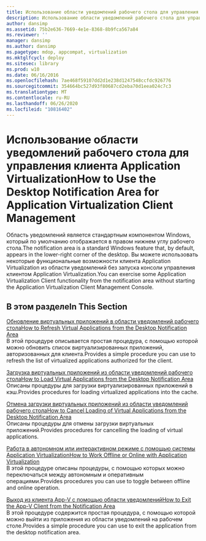 ```yaml
---
title: Использование области уведомлений рабочего стола для управления клиента Application Virtualization
description: Использование области уведомлений рабочего стола для управления клиента Application Virtualization
author: dansimp
ms.assetid: 75b2e636-7669-4e1e-8368-8b9fca567a84
ms.reviewer: ''
manager: dansimp
ms.author: dansimp
ms.pagetype: mdop, appcompat, virtualization
ms.mktglfcycl: deploy
ms.sitesec: library
ms.prod: w10
ms.date: 06/16/2016
ms.openlocfilehash: 7ae468f59107dd2d1e238d1247548ccfdc926776
ms.sourcegitcommit: 354664bc527d93f80687cd2eba70d1eea024c7c3
ms.translationtype: MT
ms.contentlocale: ru-RU
ms.lasthandoff: 06/26/2020
ms.locfileid: "10816402"
---
```

# <span data-ttu-id="5ac2a-103">Использование области уведомлений рабочего стола для управления клиента Application Virtualization</span><span class="sxs-lookup"><span data-stu-id="5ac2a-103">How to Use the Desktop Notification Area for Application Virtualization Client Management</span></span>


<span data-ttu-id="5ac2a-104">Область уведомлений является стандартным компонентом Windows, который по умолчанию отображается в правом нижнем углу рабочего стола.</span><span class="sxs-lookup"><span data-stu-id="5ac2a-104">The notification area is a standard Windows feature that, by default, appears in the lower-right corner of the desktop.</span></span> <span data-ttu-id="5ac2a-105">Вы можете использовать некоторые функциональные возможности клиента Application Virtualization из области уведомлений без запуска консоли управления клиентом Application Virtualization.</span><span class="sxs-lookup"><span data-stu-id="5ac2a-105">You can exercise some Application Virtualization Client functionality from the notification area without starting the Application Virtualization Client Management Console.</span></span>

## <span data-ttu-id="5ac2a-106">В этом разделе</span><span class="sxs-lookup"><span data-stu-id="5ac2a-106">In This Section</span></span>


<a href="" id="how-to-refresh-virtual-applications-from-the-desktop-notification-area"></a>[<span data-ttu-id="5ac2a-107">Обновление виртуальных приложений в области уведомлений рабочего стола</span><span class="sxs-lookup"><span data-stu-id="5ac2a-107">How to Refresh Virtual Applications from the Desktop Notification Area</span></span>](how-to-refresh-virtual-applications-from-the-desktop-notification-area.md)  
<span data-ttu-id="5ac2a-108">В этой процедуре описывается простая процедура, с помощью которой можно обновить список виртуализированных приложений, авторизованных для клиента.</span><span class="sxs-lookup"><span data-stu-id="5ac2a-108">Provides a simple procedure you can use to refresh the list of virtualized applications authorized for the client.</span></span>

<a href="" id="how-to-load-virtual-applications-from-the-desktop-notification-area"></a>[<span data-ttu-id="5ac2a-109">Загрузка виртуальных приложений из области уведомлений рабочего стола</span><span class="sxs-lookup"><span data-stu-id="5ac2a-109">How to Load Virtual Applications from the Desktop Notification Area</span></span>](how-to-load-virtual-applications-from-the-desktop-notification-area.md)  
<span data-ttu-id="5ac2a-110">Описаны процедуры для загрузки виртуализированных приложений в кэш.</span><span class="sxs-lookup"><span data-stu-id="5ac2a-110">Provides procedures for loading virtualized applications into the cache.</span></span>

<a href="" id="how-to-cancel-loading-of-virtual-applications-from-the-desktop-notification-area"></a>[<span data-ttu-id="5ac2a-111">Отмена загрузки виртуальных приложений из области уведомлений рабочего стола</span><span class="sxs-lookup"><span data-stu-id="5ac2a-111">How to Cancel Loading of Virtual Applications from the Desktop Notification Area</span></span>](how-to-cancel-loading-of-virtual-applications-from-the-desktop-notification-area.md)  
<span data-ttu-id="5ac2a-112">Описаны процедуры для отмены загрузки виртуальных приложений.</span><span class="sxs-lookup"><span data-stu-id="5ac2a-112">Provides procedures for cancelling the loading of virtual applications.</span></span>

<a href="" id="how-to-work-offline-or-online-with-application-virtualization"></a>[<span data-ttu-id="5ac2a-113">Работа в автономном или интерактивном режиме с помощью системы Application Virtualization</span><span class="sxs-lookup"><span data-stu-id="5ac2a-113">How to Work Offline or Online with Application Virtualization</span></span>](how-to-work-offline-or-online-with-application-virtualization.md)  
<span data-ttu-id="5ac2a-114">В этой процедуре описаны процедуры, с помощью которых можно переключаться между автономным и оперативным операциями.</span><span class="sxs-lookup"><span data-stu-id="5ac2a-114">Provides procedures you can use to toggle between offline and online operation.</span></span>

<a href="" id="how-to-exit-the-app-v-client-from-the-notification-area"></a>[<span data-ttu-id="5ac2a-115">Выход из клиента App-V с помощью области уведомлений</span><span class="sxs-lookup"><span data-stu-id="5ac2a-115">How to Exit the App-V Client from the Notification Area</span></span>](how-to-exit-the-app-v-client-from-the-notification-area.md)  
<span data-ttu-id="5ac2a-116">В этой процедуре содержится простая процедура, с помощью которой можно выйти из приложения из области уведомлений на рабочем столе.</span><span class="sxs-lookup"><span data-stu-id="5ac2a-116">Provides a simple procedure you can use to exit the application from the desktop notification area.</span></span>

 

 





